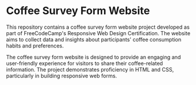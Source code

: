 # Coffee Survey Form Website

This repository contains a coffee survey form website project developed as part of FreeCodeCamp's Responsive Web Design Certification. The website aims to collect data and insights about participants' coffee consumption habits and preferences.

The coffee survey form website is designed to provide an engaging and user-friendly experience for visitors to share their coffee-related information. The project demonstrates proficiency in HTML and CSS, particularly in building responsive web forms.
